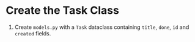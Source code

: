 # Create the Task Class

1. Create `models.py` with a `Task` dataclass containing `title`, `done`, `id` and `created` fields.
